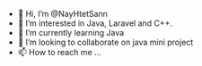 - 👋 Hi, I’m @NayHtetSann
- 👀 I’m interested in Java, Laravel and C++.
- 🌱 I’m currently learning Java
- 💞️ I’m looking to collaborate on java mini project
- 📫 How to reach me ...

<!---
NayHtetSann/NayHtetSann is a ✨ special ✨ repository because its `README.md` (this file) appears on your GitHub profile.
You can click the Preview link to take a look at your changes.
--->
